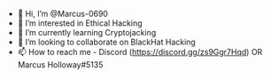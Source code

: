 - 👋 Hi, I’m @Marcus-0690
- 👀 I’m interested in Ethical Hacking
- 🌱 I’m currently learning Cryptojacking
- 💞️ I’m looking to collaborate on BlackHat Hacking
- 📫 How to reach me - Discord (https://discord.gg/zs9Ggr7Hqd) OR Marcus Holloway#5135

<!---
Marcus-0690/Marcus-0690 is a ✨ special ✨ repository because its `README.md` (this file) appears on your GitHub profile.
You can click the Preview link to take a look at your changes.
--->
